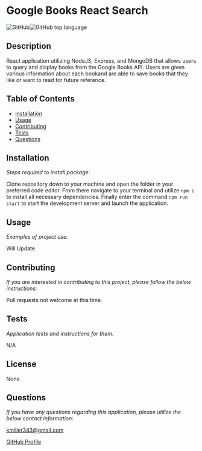 # Google Books React Search

  ![GitHub](https://img.shields.io/github/license/k1te-m/Google-Books-React-Search)![GitHub top language](https://img.shields.io/github/languages/top/k1te-m/Google-Books-React-Search)

  ## Description
  React application utilizing NodeJS, Express, and MongoDB that allows users to query and display books from the Google Books API. Users are given various information about each bookand are able to save books that they like or want to read for future reference.

  ## Table of Contents
  * [Installation](#installation)
  * [Usage](#usage)
  * [Contributing](#contributing)
  * [Tests](#tests)
  * [Questions](#questions)

  ## Installation 
    
  *Steps required to install package:* 
    
  Clone repository down to your machine and open the folder in your preferred code editor. From there navigate to your terminal and utilize `npm i` to install all necessary dependencies. Finally enter the command `npm run start` to start the development server and launch the application. 

  ## Usage

  *Examples of project use:*

  Will Update

  ## Contributing

  *If you are interested in contributing to this project, please follow the below instructions:*

  Pull requests not welcome at this time.

  ## Tests

  *Application tests and instructions for them:*

  N/A

  ## License

  None
  

  ## Questions

  *If you have any questions regarding this application, please utilize the below contact information:*

  [kmiller343@gmail.com](mailto:kmiller343@gmail.com)
  
  [GitHub Profile](https://www.github.com/k1te-m)
  
